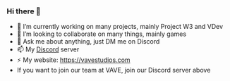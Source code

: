 ### Hi there 👋
- 🔭 I’m currently working on many projects, mainly Project W3 and VDev
- 👯 I’m looking to collaborate on many things, mainly games
- 💬 Ask me about anything, just DM me on Discord
- 📫 My [Discord](https://discord.gg/zAT7gKdxA6) server
- ⚡ My website: https://vavestudios.com
- If you want to join our team at VAVE, join our Discord server above
